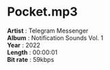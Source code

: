 # Pocket.mp3  
**Artist** : Telegram Messenger  
**Album** : Notification Sounds Vol. 1  
**Year** : 2022  
**Length** : 00:00:01  
**Bit rate** : 59kbps  
